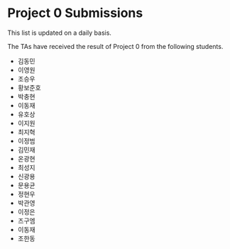 # Project 0 Submissions

This list is updated on a daily basis.

The TAs have received the result of Project 0 from the following students.

- 김동민
- 이영원
- 조승우
- 황보준호
- 박충현
- 이동재
- 유호상
- 이지원
- 최지혁
- 이정범
- 김민재
- 온광현
- 최성지
- 신광용
- 문용균
- 정현우  
- 박관영
- 이정은
- 즈구엠
- 이동재
- 조한동

